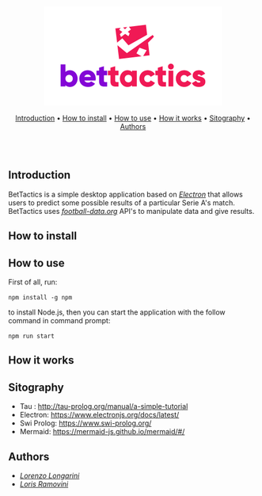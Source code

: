 <div>
<p align="center">
<img src="https://github.com/LorenzoLongarini/BetTactics/blob/main/screen/img/BetTacticsLogo.png">
</p>
<p align="center">
<a href="#Introduction">Introduction</a>&nbsp•
<a href="#How-to-install">How to install</a>&nbsp•
<a href="#How-to-use">How to use</a>&nbsp•
<a href="#How-it-works">How it works</a>&nbsp•
<a href="#Sitography">Sitography</a>&nbsp•
<a href="#Authors">Authors</a>

</p>
<br>
<br>
</div>


## Introduction
BetTactics is a simple desktop application based on [*Electron*](https://www.electronjs.org/docs/latest/) that allows users to predict some possible results of a particular Serie A's match. BetTactics uses [*football-data.org*](https://www.football-data.org/) API's to manipulate data and give results. 
## How to install

## How to use
First of all, run:
```
npm install -g npm
```
to install Node.js, then you can start the application with the follow command in command prompt:

```
npm run start
```
## How it works

## Sitography
- Tau : http://tau-prolog.org/manual/a-simple-tutorial
- Electron: https://www.electronjs.org/docs/latest/
- Swi Prolog: https://www.swi-prolog.org/
- Mermaid: https://mermaid-js.github.io/mermaid/#/

## Authors
- [*Lorenzo Longarini*](https://github.com/LorenzoLongarini)
- [*Loris Ramovini*](https://github.com/lorisramovini)

